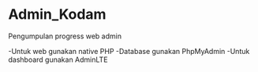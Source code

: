 # Admin_Kodam
Pengumpulan progress web admin

-Untuk web gunakan native PHP
-Database gunakan PhpMyAdmin
-Untuk dashboard gunakan AdminLTE
